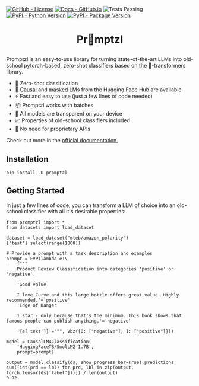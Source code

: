 <!--- BADGES: START --->
[![GitHub - License](https://img.shields.io/badge/License-Apache-yellow.svg)][#github-license]
[![Docs - GitHub.io](https://img.shields.io/static/v1?logo=github&style=flat&color=pink&label=docs&message=promptzl)][#docs-package]
![Tests Passing](https://github.com/lazerlambda/promptzl/actions/workflows/python-package.yml/badge.svg)
[![PyPI - Python Version](https://img.shields.io/pypi/pyversions/promptzl?logo=pypi&style=flat)][#pypi-package]
[![PyPI - Package Version](https://img.shields.io/pypi/v/promptzl?logo=pypi&style=flat)][#pypi-package]

[#github-license]: https://github.com/LazerLambda/Promptzl/blob/main/LICENSE.md
[#docs-package]: https://promptzl.readthedocs.io/en/latest/
[#pypi-package]: https://pypi.org/project/promptzl/
<!--- BADGES: END --->


<!-- TODO -->
# <p style="text-align: center;">Pr🥨mptzl</p>

Promptzl is an easy-to-use library for turning state-of-the-art LLMs into old-school
pytorch-based, zero-shot classifiers based on the 🤗-transformers library.

   - 💪 Zero-shot classification
   - 🤖 [Causal](https://huggingface.co/models?pipeline_tag=text-generation) and [masked](https://huggingface.co/models?pipeline_tag=fill-mask) LMs from the Hugging Face Hub are available
   - ⚡ Fast and easy to use (just a few lines of code needed)
   - 📦 Promptzl works with batches
   - 🔎 All models are transparent on your device
   - 📈 Properties of old-school classifiers included
   - 🚀 No need for proprietary APIs

Check out more in the [official documentation.](https://promptzl.readthedocs.io/en/latest/)

## Installation


`pip install -U promptzl`

## Getting Started

In just a few lines of code, you can transform a LLM of choice into an old-school classifier with all it's desirable properties:

```{python}
from promptzl import *
from datasets import load_dataset

dataset = load_dataset("mteb/amazon_polarity")['test'].select(range(1000))

# Provide a prompt with a task description and examples
prompt = FVP(lambda e:\
    f"""
    Product Review Classification into categories 'positive' or 'negative'.

    'Good value
    
    I love Curve and this large bottle offers great value. Highly recommended.'='positive'
    'Edge of Danger
    
    1 star - only because that's the minimum. This book shows that famous people can publish anything.'='negative'

    '{e['text']}'=""", Vbz({0: ["negative"], 1: ["positive"]}))

model = CausalLM4Classification(
    'HuggingFaceTB/SmolLM2-1.7B',
    prompt=prompt)

output = model.classify(ds, show_progress_bar=True).predictions
sum([int(prd == lbl) for prd, lbl in zip(output, torch.tensor(ds['label']))]) / len(output)
0.92
```

